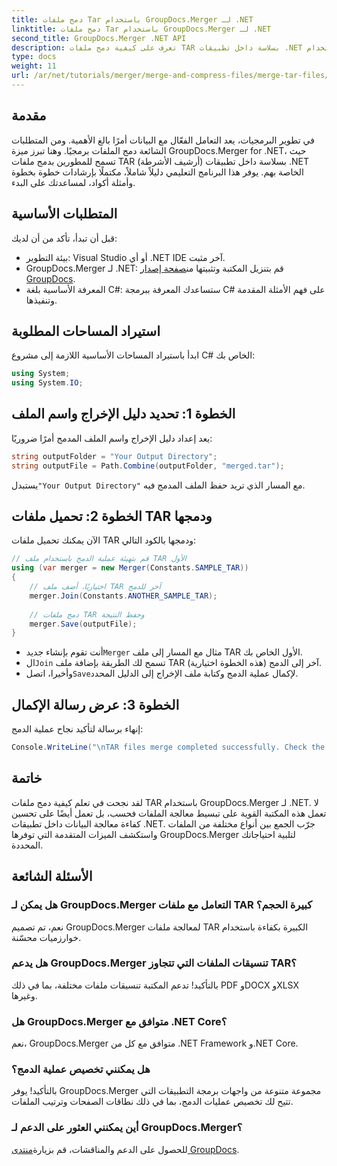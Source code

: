 ```yaml
---
title: دمج ملفات Tar باستخدام GroupDocs.Merger لـ .NET
linktitle: دمج ملفات Tar باستخدام GroupDocs.Merger لـ .NET
second_title: GroupDocs.Merger .NET API
description: تعرف على كيفية دمج ملفات TAR بسلاسة داخل تطبيقات .NET باستخدام GroupDocs.Merger. يوفر هذا البرنامج التعليمي نهجًا شاملاً خطوة بخطوة، مكتملًا بمثال التعليمات البرمجية.
type: docs
weight: 11
url: /ar/net/tutorials/merger/merge-and-compress-files/merge-tar-files/
---
```

## مقدمة

في تطوير البرمجيات، يعد التعامل الفعّال مع البيانات أمرًا بالغ الأهمية. ومن المتطلبات الشائعة دمج الملفات برمجيًا. وهنا تبرز ميزة GroupDocs.Merger for .NET، حيث تسمح للمطورين بدمج ملفات TAR (أرشيف الأشرطة) بسلاسة داخل تطبيقات .NET الخاصة بهم. يوفر هذا البرنامج التعليمي دليلاً شاملاً، مكتملًا بإرشادات خطوة بخطوة وأمثلة أكواد، لمساعدتك على البدء.

## المتطلبات الأساسية

قبل أن تبدأ، تأكد من أن لديك:

- بيئة التطوير: Visual Studio أو أي .NET IDE آخر مثبت.
-  GroupDocs.Merger لـ .NET: قم بتنزيل المكتبة وتثبيتها من[صفحة إصدار GroupDocs](https://releases.groupdocs.com/merger/net/).
- المعرفة الأساسية بلغة C#: ستساعدك المعرفة ببرمجة C# على فهم الأمثلة المقدمة وتنفيذها.

## استيراد المساحات المطلوبة

ابدأ باستيراد المساحات الأساسية اللازمة إلى مشروع C# الخاص بك:

```csharp
using System;
using System.IO;
```

## الخطوة 1: تحديد دليل الإخراج واسم الملف

يعد إعداد دليل الإخراج واسم الملف المدمج أمرًا ضروريًا:

```csharp
string outputFolder = "Your Output Directory";
string outputFile = Path.Combine(outputFolder, "merged.tar");
```

 يستبدل`"Your Output Directory"` مع المسار الذي تريد حفظ الملف المدمج فيه.

## الخطوة 2: تحميل ملفات TAR ودمجها

الآن يمكنك تحميل ملفات TAR ودمجها بالكود التالي:

```csharp
// قم بتهيئة عملية الدمج باستخدام ملف TAR الأول
using (var merger = new Merger(Constants.SAMPLE_TAR))
{
    // اختياريًا، أضف ملف TAR آخر للدمج
    merger.Join(Constants.ANOTHER_SAMPLE_TAR);
    
    // دمج ملفات TAR وحفظ النتيجة
    merger.Save(outputFile);
}
```

-  أنت تقوم بإنشاء جديد`Merger` مثال مع المسار إلى ملف TAR الأول الخاص بك.
-  ال`Join` تسمح لك الطريقة بإضافة ملف TAR آخر إلى الدمج (هذه الخطوة اختيارية).
-  وأخيرا، اتصل`Save`لإكمال عملية الدمج وكتابة ملف الإخراج إلى الدليل المحدد.

## الخطوة 3: عرض رسالة الإكمال

إنهاء برسالة لتأكيد نجاح عملية الدمج:

```csharp
Console.WriteLine("\nTAR files merge completed successfully. Check the output in {0}", outputFolder);
```

## خاتمة

لقد نجحت في تعلم كيفية دمج ملفات TAR باستخدام GroupDocs.Merger لـ .NET. لا تعمل هذه المكتبة القوية على تبسيط معالجة الملفات فحسب، بل تعمل أيضًا على تحسين كفاءة معالجة البيانات داخل تطبيقات .NET. جرّب الجمع بين أنواع مختلفة من الملفات واستكشف الميزات المتقدمة التي توفرها GroupDocs.Merger لتلبية احتياجاتك المحددة.

## الأسئلة الشائعة

### هل يمكن لـ GroupDocs.Merger التعامل مع ملفات TAR كبيرة الحجم؟
نعم، تم تصميم GroupDocs.Merger لمعالجة ملفات TAR الكبيرة بكفاءة باستخدام خوارزميات محسّنة.

### هل يدعم GroupDocs.Merger تنسيقات الملفات التي تتجاوز TAR؟
بالتأكيد! تدعم المكتبة تنسيقات ملفات مختلفة، بما في ذلك PDF وDOCX وXLSX وغيرها.

### هل GroupDocs.Merger متوافق مع .NET Core؟
نعم، GroupDocs.Merger متوافق مع كل من .NET Framework و.NET Core.

### هل يمكنني تخصيص عملية الدمج؟
بالتأكيد! يوفر GroupDocs.Merger مجموعة متنوعة من واجهات برمجة التطبيقات التي تتيح لك تخصيص عمليات الدمج، بما في ذلك نطاقات الصفحات وترتيب الملفات.

### أين يمكنني العثور على الدعم لـ GroupDocs.Merger؟
 للحصول على الدعم والمناقشات، قم بزيارة[منتدى GroupDocs](https://forum.groupdocs.com/c/merger/32).